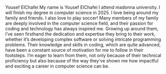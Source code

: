 Yousef ElChafei
My name is Yousef ElChafei I attend madonna university. I will finish my degree in computer science in 2025. I love being around my family and friends. I also love to play soccer!
Many members of my family are deeply involved in the computer science field, and their passion for coding and technology has always inspired me.
Growing up around them, I’ve seen firsthand the dedication and expertise they bring to their work, whether it’s developing complex software or solving intricate programming problems. 
Their knowledge and skills in coding, which are quite advanced, have been a constant source of motivation for me to follow in their footsteps. 
I’m eager to learn from them, not only because of their technical proficiency but also because of the way they’ve shown me how impactful and exciting a career in computer science can be.
